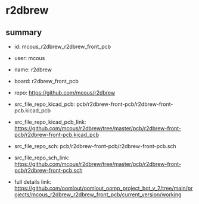 # r2dbrew
 
## summary 
* id: mcous_r2dbrew_r2dbrew_front_pcb
* user: mcous
* name: r2dbrew
* board: r2dbrew_front_pcb
* repo: https://github.com/mcous/r2dbrew
* src_file_repo_kicad_pcb: pcb/r2dbrew-front-pcb/r2dbrew-front-pcb.kicad_pcb
* src_file_repo_kicad_pcb_link: https://github.com/mcous/r2dbrew/tree/master/pcb/r2dbrew-front-pcb/r2dbrew-front-pcb.kicad_pcb


* src_file_repo_sch: pcb/r2dbrew-front-pcb/r2dbrew-front-pcb.sch
* src_file_repo_sch_link: https://github.com/mcous/r2dbrew/tree/master/pcb/r2dbrew-front-pcb/r2dbrew-front-pcb.sch
* full details link: https://github.com/oomlout/oomlout_oomp_project_bot_v_2/tree/main/projects/mcous_r2dbrew_r2dbrew_front_pcb/current_version/working  







